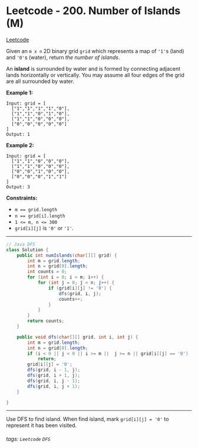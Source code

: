 # Leetcode - 200. Number of Islands (M)

[Leetcode](https://leetcode.com/problems/number-of-islands/description/)

Given an `m x n` 2D binary grid `grid` which represents a map of `'1'`s (land) and `'0'`s (water), return _the number of islands_.

An **island** is surrounded by water and is formed by connecting adjacent lands horizontally or vertically. You may assume all four edges of the grid are all surrounded by water.

**Example 1:**
```
Input: grid = [
  ["1","1","1","1","0"],
  ["1","1","0","1","0"],
  ["1","1","0","0","0"],
  ["0","0","0","0","0"]
]
Output: 1
```
**Example 2:**
```
Input: grid = [
  ["1","1","0","0","0"],
  ["1","1","0","0","0"],
  ["0","0","1","0","0"],
  ["0","0","0","1","1"]
]
Output: 3
```
**Constraints:**

-   `m == grid.length`
-   `n == grid[i].length`
-   `1 <= m, n <= 300`
-   `grid[i][j]` is `'0'` or `'1'`.

---

```java
// Java DFS
class Solution {
    public int numIslands(char[][] grid) {
        int m = grid.length;
        int n = grid[0].length;
        int counts = 0;
        for (int i = 0; i < m; i++) {
            for (int j = 0; j < n; j++) {
                if (grid[i][j] != '0') {
                    dfs(grid, i, j);
                    counts++;
                }
            }
        }
        return counts;
    }

    public void dfs(char[][] grid, int i, int j) {
        int m = grid.length;
        int n = grid[0].length;
        if (i < 0 || j < 0 || i >= m ||  j >= n || grid[i][j] == '0')
            return;
        grid[i][j] = '0';
        dfs(grid, i - 1, j);
        dfs(grid, i + 1, j);
        dfs(grid, i, j - 1);
        dfs(grid, i, j + 1);
    }

}
```

---

Use DFS to find island.
When find island, mark `grid[i][j] = '0'` to represent it has been visited.


###### tags: `Leetcode` `DFS`
